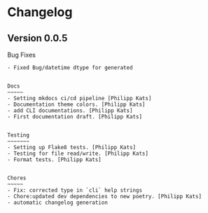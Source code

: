 Changelog
=========


Version 0.0.5
-------------

Bug Fixes
~~~~~~~~~
- Fixed Bug/datetime dtype for generated


Docs
~~~~~
- Setting mkdocs ci/cd pipeline [Philipp Kats]
- Documentation theme colors. [Philipp Kats]
- add CLI documentations. [Philipp Kats]
- First documentation draft. [Philipp Kats]


Testing
~~~~~~~
- Setting up Flake8 tests. [Philipp Kats]
- Testing for file read/write. [Philipp Kats]
- Format tests. [Philipp Kats]


Chores
~~~~~
- Fix: corrected type in `cli` help strings
- Chore:updated dev dependencies to new poetry. [Philipp Kats]
- automatic changelog generation
